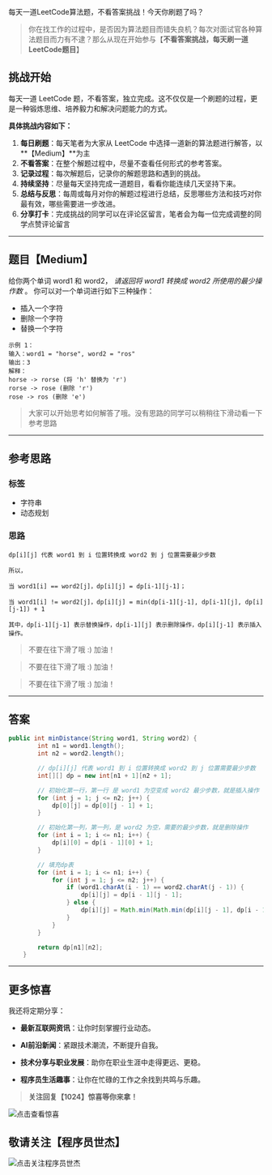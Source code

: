 每天一道LeetCode算法题，不看答案挑战！今天你刷题了吗？


> 你在找工作的过程中，是否因为算法题目而错失良机？每次对面试官各种算法题目而力有不逮？那么从现在开始参与【**不看答案挑战，每天刷一道LeetCode题目**】

## 挑战开始

每天一道 LeetCode 题，不看答案，独立完成。这不仅仅是一个刷题的过程，更是一种锻炼思维、培养毅力和解决问题能力的方式。

**具体挑战内容如下：**

1. **每日刷题**：每天笔者为大家从 LeetCode 中选择一道新的算法题进行解答，以**【Medium】**为主
2. **不看答案**：在整个解题过程中，尽量不查看任何形式的参考答案。
3. **记录过程**：每次解题后，记录你的解题思路和遇到的挑战。
4. **持续坚持**：尽量每天坚持完成一道题目，看看你能连续几天坚持下来。
5. **总结与反思**：每周或每月对你的解题过程进行总结，反思哪些方法和技巧对你最有效，哪些需要进一步改进。
6. **分享打卡**：完成挑战的同学可以在评论区留言，笔者会为每一位完成调整的同学点赞评论留言



----

## 题目【Medium】

给你两个单词 word1 和 word2， *请返回将* *word1* *转换成* *word2* *所使用的最少操作数* 。 你可以对一个单词进行如下三种操作： 

- 插入一个字符 
- 删除一个字符 
- 替换一个字符



```
示例 1：
输入：word1 = "horse", word2 = "ros"
输出：3
解释：
horse -> rorse (将 'h' 替换为 'r')
rorse -> rose (删除 'r')
rose -> ros (删除 'e')
```





> 大家可以开始思考如何解答了哦。没有思路的同学可以稍稍往下滑动看一下参考思路



----

## 参考思路

### 标签

- 字符串
- 动态规划




### 思路

```
dp[i][j] 代表 word1 到 i 位置转换成 word2 到 j 位置需要最少步数

所以，

当 word1[i] == word2[j]，dp[i][j] = dp[i-1][j-1]；

当 word1[i] != word2[j]，dp[i][j] = min(dp[i-1][j-1], dp[i-1][j], dp[i][j-1]) + 1

其中，dp[i-1][j-1] 表示替换操作，dp[i-1][j] 表示删除操作，dp[i][j-1] 表示插入操作。
```





> 不要在往下滑了哦 :) 加油！

> 不要在往下滑了哦 :) 加油！

> 不要在往下滑了哦 :) 加油！



----

## 答案

```java
public int minDistance(String word1, String word2) {
        int n1 = word1.length();
        int n2 = word2.length();

        // dp[i][j] 代表 word1 到 i 位置转换成 word2 到 j 位置需要最少步数
        int[][] dp = new int[n1 + 1][n2 + 1];

        // 初始化第一行，第一行 是 word1 为空变成 word2 最少步数，就是插入操作
        for (int j = 1; j <= n2; j++) {
            dp[0][j] = dp[0][j - 1] + 1;
        }

        // 初始化第一列，第一列，是 word2 为空，需要的最少步数，就是删除操作
        for (int i = 1; i <= n1; i++) {
            dp[i][0] = dp[i - 1][0] + 1;
        }

        // 填充dp表
        for (int i = 1; i <= n1; i++) {
            for (int j = 1; j <= n2; j++) {
                if (word1.charAt(i - 1) == word2.charAt(j - 1)) {
                    dp[i][j] = dp[i - 1][j - 1];
                } else {
                    dp[i][j] = Math.min(Math.min(dp[i][j - 1], dp[i - 1][j]), dp[i - 1][j - 1]) + 1;
                }
            }
        }

        return dp[n1][n2];
    }
```

----


## 更多惊喜

我还将定期分享：

- **最新互联网资讯**：让你时刻掌握行业动态。

- **AI前沿新闻**：紧跟技术潮流，不断提升自我。

- **技术分享与职业发展**：助你在职业生涯中走得更远、更稳。

- **程序员生活趣事**：让你在忙碌的工作之余找到共鸣与乐趣。

  

> **关注回复【1024】惊喜等你来拿！**

![点击查看惊喜](https://coder-xieshijie-img-1253784930.cos.ap-beijing.myqcloud.com/img/2024/image-20240624140818030_937cf7d78178894d03f37dfb3b640b8a.png)

## 敬请关注【程序员世杰】

![点击关注程序员世杰](https://coder-xieshijie-img-1253784930.cos.ap-beijing.myqcloud.com/img/2024/coder_world_618-9122505_324d5d2e80e9ad51355871aa6ebda8f0.jpg)

